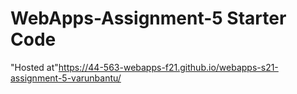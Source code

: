 # WebApps-Assignment-5 Starter Code
"Hosted at"<https://44-563-webapps-f21.github.io/webapps-s21-assignment-5-varunbantu/>